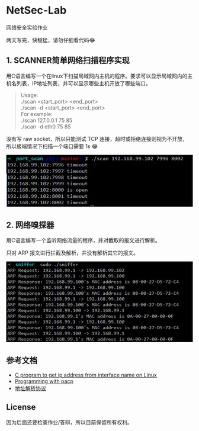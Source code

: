# NetSec-Lab

网络安全实验作业

两天写完，快糙猛，请勿仔细看代码:joy:

## 1. SCANNER简单网络扫描程序实现
用C语言编写一个在linux下扫描局域网内主机的程序。要求可以显示局域网内的主机名列表，IP地址列表，并可以显示哪些主机开放了哪些端口。

> Usage:  
	./scan <host> <start_port> <end_port>  
> 	./scan -d <device name> <start_port> <end_port>  
> For example:  
> 	./scan 127.0.0.1 75 85  
> 	./scan -d eth0 75 85  

没有写 raw socket，所以只能测试 TCP 连接，超时或拒绝连接则视为不开放，所以极端情况下扫描一个端口需要 1s :joy:

![](img/scanner.jpg)

## 2. 网络嗅探器
用C语言编写一个监听网络流量的程序，并对截取的报文进行解析。

只对 ARP 报文进行拦截及解析，并没有解析其它的报文。

![](img/sniffer.jpg)

## 参考文档
* [C program to get ip address from interface name on Linux](http://www.binarytides.com/c-program-to-get-ip-address-from-interface-name-on-linux/)
* [Programming with pacp](http://www.tcpdump.org/pcap.html)
* [地址解析协议](https://zh.wikipedia.org/wiki/地址解析协议)

## License
因为后面还要检查作业/答辩，所以目前保留所有权利。
